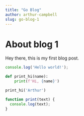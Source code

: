 ```yaml
---
title: "Go Blog"
author: arthur-campbell
slug: go-blog-1
---
```


# About blog 1

Hey there, this is my first blog post.

```js
console.log('Hello world!');
```

```python
def print_hi(name):
    print(f'Hi, {name}')

print_hi('Arthur')
```

```js
function print(text) {
  console.log(text);
}
